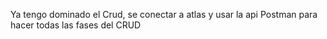 Ya tengo dominado el Crud, se conectar a atlas y usar la api Postman para hacer todas las fases del CRUD